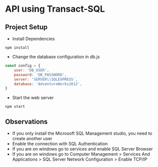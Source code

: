 # API using Transact-SQL

## Project Setup
* Install Dependencies
```
npm install
```
* Change the database configuration in db.js
```javascript 
const config = {
    user: 'DB_USER',
    password: 'DB_PASSWORD',
    server: 'SERVER\\SQLEXPRESS',
    database: 'AdventureWorks2012',
}
```

* Start the web server
```
npm start
```

## Observations
* If you only install the Microsoft SQL Management studio, you need to create another user
* Enable the connection with SQL Authentication
* If you are on windows go to services and enable SQL Server Browser
* If you are on windows go to Computer Management > Services And Applications > SQL Server Network Configuration > Enable TCP/IP
